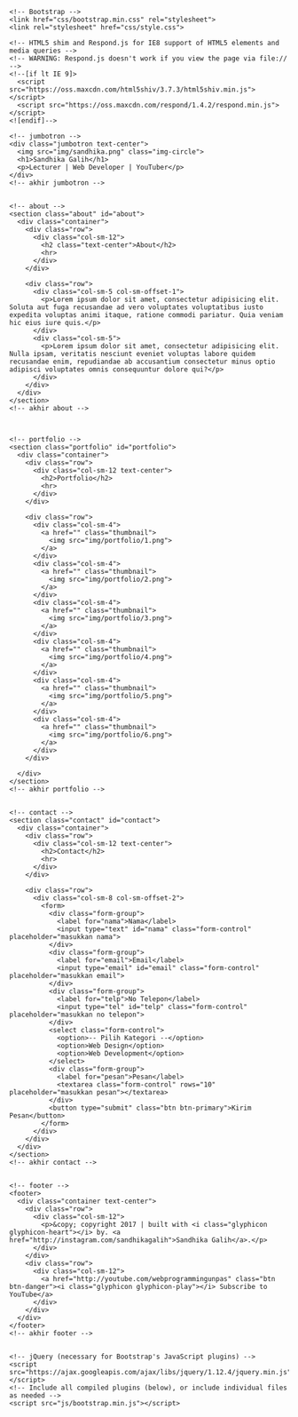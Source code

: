 <!DOCTYPE html>
<html lang="en">
  <head>
    <meta charset="utf-8">
    <meta http-equiv="X-UA-Compatible" content="IE=edge">
    <meta name="viewport" content="width=device-width, initial-scale=1">
    <!-- The above 3 meta tags *must* come first in the head; any other head content must come *after* these tags -->
    <title>My Porfolio</title>

    <!-- Bootstrap -->
    <link href="css/bootstrap.min.css" rel="stylesheet">
    <link rel="stylesheet" href="css/style.css">

    <!-- HTML5 shim and Respond.js for IE8 support of HTML5 elements and media queries -->
    <!-- WARNING: Respond.js doesn't work if you view the page via file:// -->
    <!--[if lt IE 9]>
      <script src="https://oss.maxcdn.com/html5shiv/3.7.3/html5shiv.min.js"></script>
      <script src="https://oss.maxcdn.com/respond/1.4.2/respond.min.js"></script>
    <![endif]-->
  </head>
  <body>
    
    <!-- jumbotron -->
    <div class="jumbotron text-center">
      <img src="img/sandhika.png" class="img-circle">
      <h1>Sandhika Galih</h1>
      <p>Lecturer | Web Developer | YouTuber</p>
    </div>
    <!-- akhir jumbotron -->


    <!-- about -->
    <section class="about" id="about">
      <div class="container">
        <div class="row">
          <div class="col-sm-12">
            <h2 class="text-center">About</h2>
            <hr>
          </div>
        </div>

        <div class="row">
          <div class="col-sm-5 col-sm-offset-1">
            <p>Lorem ipsum dolor sit amet, consectetur adipisicing elit. Soluta aut fuga recusandae ad vero voluptates voluptatibus iusto expedita voluptas animi itaque, ratione commodi pariatur. Quia veniam hic eius iure quis.</p>
          </div>
          <div class="col-sm-5">
            <p>Lorem ipsum dolor sit amet, consectetur adipisicing elit. Nulla ipsam, veritatis nesciunt eveniet voluptas labore quidem recusandae enim, repudiandae ab accusantium consectetur minus optio adipisci voluptates omnis consequuntur dolore qui?</p>
          </div>
        </div>
      </div>
    </section>
    <!-- akhir about -->



    <!-- portfolio -->
    <section class="portfolio" id="portfolio">
      <div class="container">
        <div class="row">
          <div class="col-sm-12 text-center">
            <h2>Portfolio</h2>
            <hr>
          </div>
        </div>

        <div class="row">
          <div class="col-sm-4">
            <a href="" class="thumbnail">
              <img src="img/portfolio/1.png">
            </a>
          </div>
          <div class="col-sm-4">
            <a href="" class="thumbnail">
              <img src="img/portfolio/2.png">
            </a>
          </div>
          <div class="col-sm-4">
            <a href="" class="thumbnail">
              <img src="img/portfolio/3.png">
            </a>
          </div>
          <div class="col-sm-4">
            <a href="" class="thumbnail">
              <img src="img/portfolio/4.png">
            </a>
          </div>
          <div class="col-sm-4">
            <a href="" class="thumbnail">
              <img src="img/portfolio/5.png">
            </a>
          </div>
          <div class="col-sm-4">
            <a href="" class="thumbnail">
              <img src="img/portfolio/6.png">
            </a>
          </div>
        </div>

      </div>
    </section>
    <!-- akhir portfolio -->


    <!-- contact -->
    <section class="contact" id="contact">
      <div class="container">
        <div class="row">
          <div class="col-sm-12 text-center">
            <h2>Contact</h2>
            <hr>
          </div>
        </div>

        <div class="row">
          <div class="col-sm-8 col-sm-offset-2">
            <form>
              <div class="form-group">
                <label for="nama">Nama</label>
                <input type="text" id="nama" class="form-control" placeholder="masukkan nama">
              </div>
              <div class="form-group">
                <label for="email">Email</label>
                <input type="email" id="email" class="form-control" placeholder="masukkan email">
              </div>
              <div class="form-group">
                <label for="telp">No Telepon</label>
                <input type="tel" id="telp" class="form-control" placeholder="masukkan no telepon">
              </div>
              <select class="form-control">
                <option>-- Pilih Kategori --</option>
                <option>Web Design</option>
                <option>Web Development</option>
              </select>
              <div class="form-group">
                <label for="pesan">Pesan</label>
                <textarea class="form-control" rows="10" placeholder="masukkan pesan"></textarea>
              </div>
              <button type="submit" class="btn btn-primary">Kirim Pesan</button>
            </form>
          </div>
        </div>
      </div>
    </section>
    <!-- akhir contact -->

    
    <!-- footer -->
    <footer>
      <div class="container text-center">
        <div class="row">
          <div class="col-sm-12">
            <p>&copy; copyright 2017 | built with <i class="glyphicon glyphicon-heart"></i> by. <a href="http://instagram.com/sandhikagalih">Sandhika Galih</a>.</p>
          </div>
        </div>
        <div class="row">
          <div class="col-sm-12">
            <a href="http://youtube.com/webprogrammingunpas" class="btn btn-danger"><i class="glyphicon glyphicon-play"></i> Subscribe to YouTube</a>
          </div>
        </div>
      </div>
    </footer>
    <!-- akhir footer -->


    <!-- jQuery (necessary for Bootstrap's JavaScript plugins) -->
    <script src="https://ajax.googleapis.com/ajax/libs/jquery/1.12.4/jquery.min.js"></script>
    <!-- Include all compiled plugins (below), or include individual files as needed -->
    <script src="js/bootstrap.min.js"></script>
  </body>
</html>
